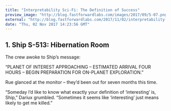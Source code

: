 ```yaml
---
title: "Interpretability Sci-Fi: The Definition of Success"
preview_image: "http://blog.fastforwardlabs.com/images/2017/09/5-07.png"
external: "http://blog.fastforwardlabs.com/2017/11/02/interpretability-scifi-the-definition-of-success.html"
date: "Thu, 02 Nov 2017 14:23:56 GMT"
---
```


## 1. Ship S-513: Hibernation Room

The crew awoke to Ship’s message:

“PLANET OF INTEREST APPROACHING – ESTIMATED ARRIVAL FOUR HOURS – BEGIN PREPARATION FOR ON-PLANET EXPLORATION.”

Rue glanced at the monitor – they’d been out for seven months this time.

“Someday I’d like to know what exactly your definition of ‘interesting’ is, Ship,” Dariux grumbled. “Sometimes it seems like ‘interesting’ just means likely to get me killed.”
